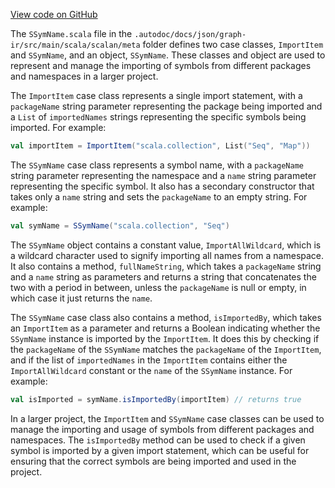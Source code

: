 [View code on GitHub](sigmastate-interpreterhttps://github.com/ScorexFoundation/sigmastate-interpreter/.autodoc/docs/json/graph-ir/src/main/scala/scalan/meta)

The `SSymName.scala` file in the `.autodoc/docs/json/graph-ir/src/main/scala/scalan/meta` folder defines two case classes, `ImportItem` and `SSymName`, and an object, `SSymName`. These classes and object are used to represent and manage the importing of symbols from different packages and namespaces in a larger project.

The `ImportItem` case class represents a single import statement, with a `packageName` string parameter representing the package being imported and a `List` of `importedNames` strings representing the specific symbols being imported. For example:

```scala
val importItem = ImportItem("scala.collection", List("Seq", "Map"))
```

The `SSymName` case class represents a symbol name, with a `packageName` string parameter representing the namespace and a `name` string parameter representing the specific symbol. It also has a secondary constructor that takes only a `name` string and sets the `packageName` to an empty string. For example:

```scala
val symName = SSymName("scala.collection", "Seq")
```

The `SSymName` object contains a constant value, `ImportAllWildcard`, which is a wildcard character used to signify importing all names from a namespace. It also contains a method, `fullNameString`, which takes a `packageName` string and a `name` string as parameters and returns a string that concatenates the two with a period in between, unless the `packageName` is null or empty, in which case it just returns the `name`.

The `SSymName` case class also contains a method, `isImportedBy`, which takes an `ImportItem` as a parameter and returns a Boolean indicating whether the `SSymName` instance is imported by the `ImportItem`. It does this by checking if the `packageName` of the `SSymName` matches the `packageName` of the `ImportItem`, and if the list of `importedNames` in the `ImportItem` contains either the `ImportAllWildcard` constant or the `name` of the `SSymName` instance. For example:

```scala
val isImported = symName.isImportedBy(importItem) // returns true
```

In a larger project, the `ImportItem` and `SSymName` case classes can be used to manage the importing and usage of symbols from different packages and namespaces. The `isImportedBy` method can be used to check if a given symbol is imported by a given import statement, which can be useful for ensuring that the correct symbols are being imported and used in the project.
